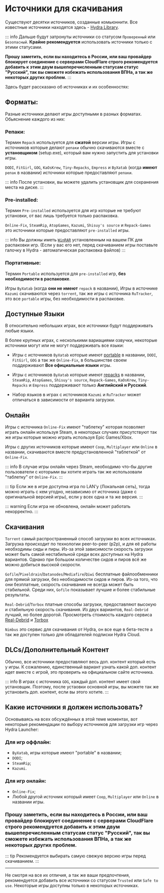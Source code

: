 # Источники для скачивания

Существуют десятки источников, созданные комьюннити. Все известные источники находятся здесь - [Hydra Library](https://moyasee.github.io/HydraLibrary/library.html).

::: info Дальше будут затронуты источники со статусом `Проверенный` или `Безопасный`. **Крайне рекомендуется** использовать источники только с этими статусами.

**Прошу заметить, если вы находитесь в России, или ваш провайдер блокирует соединение с серверами CloudFlare строго рекомендуется добавить к этим двум вышеперечисленным статусам статус "Русский", так вы сможете избежать использования ВПНа, а так же некоторых других проблем.**
:::

Здесь будет рассказано об источниках и их особенностях:

## Форматы:

Разные источники делают игры доступными в разных форматах. Обьяснение каждого из них:

### Репаки:

Термин `Repack` используется для **сжатой** версии игры. Игры с источников которые делают `репаки` обычно скачиваются вместе с **установщиком** (setup.exe), который вам нужно запустить для установки игры.

`DODI`, `FitGirl`, `GOG`, `KaOsKrew`, `Tiny-Repacks`, `Empress` и `ByXatab` (когда **имеют** `репак` в названии) источники которые предоставляют `репаки`.

::: info После установки, вы можете удалить установщик для сохранения места на диске.
:::

### Pre-installed:

Термин `Pre-installed` используется для игр которые не требуют установки, от вас лишь требуется только распаковка.

`Online-Fix`, `SteamRip`, `AtopGames`, `Kazumi`, `Shisuy's source` и `Repack-Games` это источники которые предоставляют `pre-installed` игры.

::: info Вы должны иметь [`WinRAR`](https://www.win-rar.com/fileadmin/winrar-versions/winrar/winrar-x64-711br.exe) установленным на вашем ПК для распаковки игр. (Если у вас его нет, перед скачиванием игры поставьте галочку в Hydra - автоматическая распаковка файлов)
:::

### Портативные:

Термин `Portable` используется для `pre-installed` игр, **без необходимости в распаковке**.

Игры `ByXatab` (когда **они не имеют** `repack` в названии), Игры в источнике `Kazumi` скачиваются через `torrent`, так же игры с источника `RuTracker`, это все `portable` игры, без необходимости в распаковке.

## Доступные Языки

В относительно небольших играх, все источники будут поддерживать любые языки.

В более крупных играх, с несколькими вариациями озвучки, некоторые источники могут или не могут поддерживать все языки:

- Игры с источников `ByXatab` которые имеют [portable](download-sources.html#portable) в названии, `DODI`, `FitGirl`, `GOG` а так же `Online-Fix`, в большинстве своем поддерживают **Все официальные языки** игры.

- Игры с источников `ByXatab` которые имеют [repacks](download-sources.html#repack) в названии, `SteamRip`, `AtopGames`, `Shisuy's source`, `Repack-Games`, `KaOsKrew`, `Tiny-Repacks` и `Empress` поддерживают только **Английский и Русский**.

- Набор языков в играх с источников `Kazumi` и `RuTracker` может отличаться в зависимости от варианта загрузки.

## Онлайн

Игры с источника `Online-Fix` имеют "таблетку" которая позволяет играть онлайн используя Steam, в некоторых случаях присутствуют так же игры которые можно играть используя Epic Games/Xbox.

Игры с других источников которые имеют `Coop`, `Multiplayer` или `Online` в названии, скачиваются вместе предустановленной "таблеткой" от `Online-Fix`.

::: info В случае игры онлайн через Steam, необходимо что-бы другие пользователи с которыми вы хотите играть так же использовали "таблетку" от `Online-Fix`.
:::

::: tip Если же в игре доступна игра по LAN'y (Локальная сеть), тогда можно играть с кем угодно, независимо от источника (даже с оригинальной версией игры), если у всех одна и та же версия.
:::

::: warning Если игра не обновлена, онлайн может работать некорректно.
:::

## Скачивания

`Torrent` самый распространенный способ загрузки во всех источниках. Загрузка происходит по технологии peer-to-peer (p2p), и для её работы необходимы сиды и пиры. Из-за этой зависимости скорость загрузки может быть самой нестабильной среди всех доступных на Hydra вариантов. Однако при большом количестве сидов и пиров всё же можно добиться высокой скорости.

`Gofile`/`Pixeldrain`/`Datanodes`/`Mediafire`/`Qiwi` бесплатные файлообменники для прямой загрузки, без необходимости сидов и пиров. Из-за того, что они безплатные, скорость скачивания не всегда может быть стабильной. Среди них, `Gofile` показывает лучшие и более стабильные результаты.

`Real-Debrid`/`Torbox` платные способы загрузки, предоставляют высокую и стабильную скорость скачивания. Из двух вариантов, `Real-Debrid` лучший, но более дорогой. Просмотреть стоимость каждого сервиса [Real-Debrid](https://real-debrid.com/) и [Torbox](https://torbox.app/)

`Nimbus` это сервис для скачивания от Hydra, он все еще в бета-тесте а так же доступен только для обладателей подписки Hydra Cloud.

## DLCs/Дополнительный Контент

Обычно, все источники предоставляют весь доп. контент который есть у игры. К сожалению, единственный вариант узнать какой доп. контент идет вместе с игрой, это проверить на официальном сайте источника.

::: info В играх с источника `GOG`, каждый доп. контент имеет свой установщик. Поэтому, после устаовки основной игры, вы можете так же установить доп. контент, если вы этого хотите.
:::

## Какие источники я должен использовать?

Основываясь на всех обсуждённых в этой теме моментах, вот некоторые рекомендации по выбору источников для загрузки игр через Hydra Launcher:

### Для игр оффлайн:

- `ByXatab`, игры которые имеют "portable" в названии;
- `DODI`;
- `SteamRip`;
- `Kazumi`.

### Для игр онлайн:
- `Online-Fix`;
- Любой другой источник который имеет `Coop`, `Multiplayer` или `Online` в названии игры.

### **Прошу заметить, если вы находитесь в России, или ваш провайдер блокирует соединение с серверами CloudFlare строго рекомендуется добавить к этим двум вышеперечисленным статусам статус "Русский", так вы сможете избежать использования ВПНа, а так же некоторых других проблем.**

::: tip Рекомендуется выбирать самую свежую версию игры перед скачиванием.
:::

___

Не смотря на все их отличия, а так же ваши предпочтения, рекомендуется добавить все источники со статусом `Trusted` или `Safe to use`. Некоторые игры доступны только в некоторых источниках.
